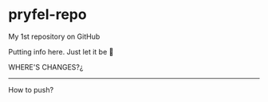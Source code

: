 # pryfel-repo

My 1st repository on GitHub

Putting info here. Just let it be :clown_face:

WHERE'S CHANGES?¿

_________________________________________________________

How to push?
